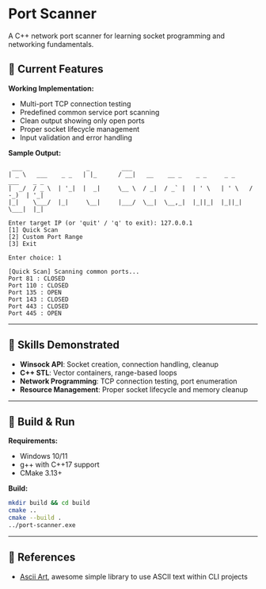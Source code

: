 # Port Scanner

A C++ network port scanner for learning socket programming and networking fundamentals.

## 🎯 Current Features

**Working Implementation:**
- Multi-port TCP connection testing
- Predefined common service port scanning
- Clean output showing only open ports
- Proper socket lifecycle management
- Input validation and error handling

**Sample Output:**
```
 ___                  _         ___
| _ \   ___    _ _   | |_      / __|   __    __ _    _ _     _ _     ___    _ _
|  _/  / _ \  | '_|  |  _|     \__ \  / _|  / _` |  | ' \   | ' \   / -_)  | '_|
|_|    \___/  |_|     \__|     |___/  \__|  \__,_|  |_||_|  |_||_|  \___|  |_|

Enter target IP (or 'quit' / 'q' to exit): 127.0.0.1
[1] Quick Scan
[2] Custom Port Range
[3] Exit

Enter choice: 1

[Quick Scan] Scanning common ports...
Port 81 : CLOSED
Port 110 : CLOSED
Port 135 : OPEN
Port 143 : CLOSED
Port 443 : CLOSED
Port 445 : OPEN
```

---

## 🚀 Skills Demonstrated

- **Winsock API**: Socket creation, connection handling, cleanup
- **C++ STL**: Vector containers, range-based loops
- **Network Programming**: TCP connection testing, port enumeration
- **Resource Management**: Proper socket lifecycle and memory cleanup

---

## 🔧 Build & Run

**Requirements:**
- Windows 10/11
- g++ with C++17 support
- CMake 3.13+

**Build:**
```bash
mkdir build && cd build
cmake ..
cmake --build .
../port-scanner.exe
```

---

## 📗 References
- [Ascii Art](https://github.com/codewithnick/ascii-art), awesome simple library to use ASCII text within CLI projects